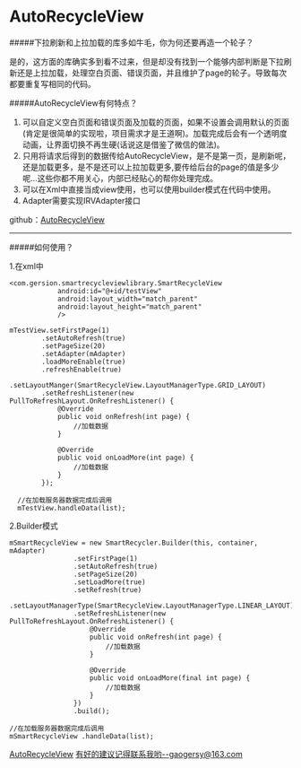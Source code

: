 # AutoRecycleView
#####下拉刷新和上拉加载的库多如牛毛，你为何还要再造一个轮子？

​	是的，这方面的库确实多到看不过来，但是却没有找到一个能够内部判断是下拉刷新还是上拉加载，处理空白页面、错误页面，并且维护了page的轮子。导致每次都要重复写相同的代码。



#####AutoRecycleView有何特点？

1. 可以自定义空白页面和错误页面及加载的页面，如果不设置会调用默认的页面(肯定是很简单的实现啦，项目需求才是王道啊)。加载完成后会有一个透明度动画，让界面切换不再生硬(话说这是借鉴了微信的做法)。
2. 只用将请求后得到的数据传给AutoRecycleView，是不是第一页，是刷新呢，还是加载更多，是不是还可以上拉加载更多,要传给后台的page的值是多少呢...这些你都不用关心，内部已经贴心的帮你处理完成。
3. 可以在Xml中直接当成view使用，也可以使用builder模式在代码中使用。
4. Adapter需要实现IRVAdapter接口

github：[AutoRecycleView](https://github.com/GaoGersy/AutoRecycleView/tree/master)
***
#####如何使用？

1.在xml中

```
<com.gersion.smartrecycleviewlibrary.SmartRecycleView
            android:id="@+id/testView"
            android:layout_width="match_parent"
            android:layout_height="match_parent"
            />
```
```
mTestView.setFirstPage(1)
        .setAutoRefresh(true)
        .setPageSize(20)
        .setAdapter(mAdapter)
        .loadMoreEnable(true)
        .refreshEnable(true)
        .setLayoutManger(SmartRecycleView.LayoutManagerType.GRID_LAYOUT)
        .setRefreshListener(new PullToRefreshLayout.OnRefreshListener() {
            @Override
            public void onRefresh(int page) {
                //加载数据
            }

            @Override
            public void onLoadMore(int page) {
                //加载数据
            }
        });
        
  //在加载服务器数据完成后调用      
  mTestView.handleData(list);
```
2.Builder模式

```
mSmartRecycleView = new SmartRecycler.Builder(this, container, mAdapter)
                .setFirstPage(1)
                .setAutoRefresh(true)
                .setPageSize(20)
                .setLoadMore(true)
                .setRefresh(true)
                .setLayoutManagerType(SmartRecycleView.LayoutManagerType.LINEAR_LAYOUT)
                .setRefreshListener(new PullToRefreshLayout.OnRefreshListener() {
                    @Override
                    public void onRefresh(int page) {
                        //加载数据
                    }

                    @Override
                    public void onLoadMore(final int page) {
                        //加载数据
                    }
                })
                .build();
                
//在加载服务器数据完成后调用      
mSmartRecycleView .handleData(list);
```
[AutoRecycleView](https://github.com/GaoGersy/AutoRecycleView/tree/master)
有好的建议记得联系我哟--gaogersy@163.com
